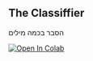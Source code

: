 ## The Classiffier
הסבר בכמה מילים 


[![Open In Colab](https://colab.research.google.com/assets/colab-badge.svg)](https://colab.research.google.com/drive/1_vOQ0QBDepiRg7pM2YDrIGL0hUgyARdJ) 

